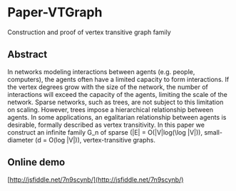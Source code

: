 # Paper-VTGraph
Construction and proof of vertex transitive graph family

## Abstract

In networks modeling interactions between agents (e.g. people, computers),
the agents often have a limited capacity to form interactions.
If the vertex degrees grow with the size of the network,
the number of interactions will exceed the capacity of the agents,
limiting the scale of the network.
Sparse networks, such as trees, are not subject to this limitation on scaling.
However, trees impose a hierarchical relationship between agents.
In some applications, an egalitarian relationship between agents is desirable,
formally described as vertex transitivity.
In this paper we construct an infinite family G_n
of sparse (|E| = O(|V|log(\log |V|)),
small-diameter (d = O(log |V|)), vertex-transitive graphs.

## Online demo
[http://jsfiddle.net/7n9scynb/](http://jsfiddle.net/7n9scynb/)
